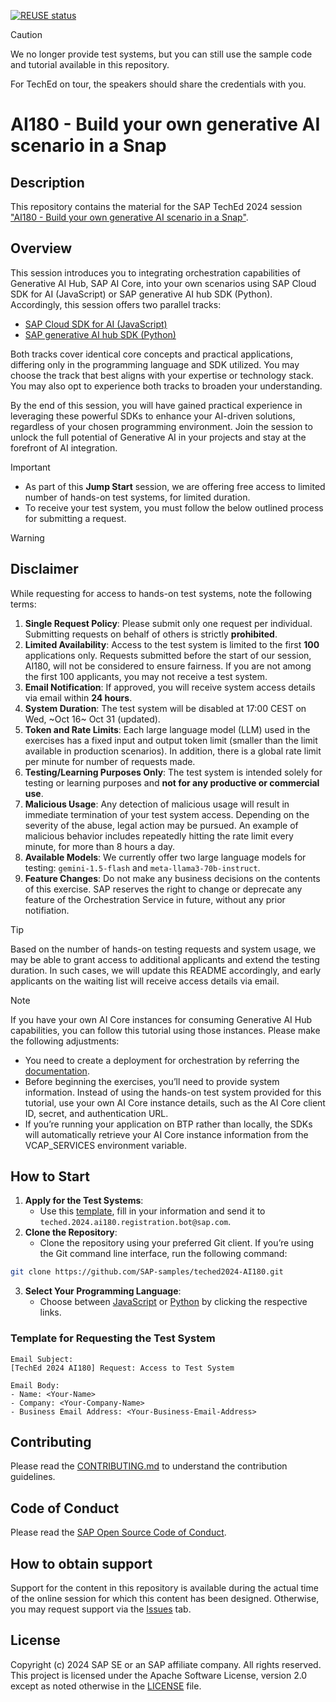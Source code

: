 [![REUSE status](https://api.reuse.software/badge/github.com/SAP-samples/teched2024-AI180)](https://api.reuse.software/info/github.com/SAP-samples/teched2024-AI180)

> [!CAUTION]
> We no longer provide test systems, but you can still use the sample code and tutorial available in this repository.
> 
> For TechEd on tour, the speakers should share the credentials with you.

# AI180 - Build your own generative AI scenario in a Snap

## Description

This repository contains the material for the SAP TechEd 2024 session ["AI180 - Build your own generative AI scenario in a Snap"](https://www.sap.com/events/teched/virtual/flow/sap/te24/catalog/page/catalog/session/1722557682293001fTqe).

## Overview

This session introduces you to integrating orchestration capabilities of Generative AI Hub, SAP AI Core, into your own scenarios using SAP Cloud SDK for AI (JavaScript) or SAP generative AI hub SDK (Python).
Accordingly, this session offers two parallel tracks:

- [SAP Cloud SDK for AI (JavaScript)](exercises/javascript/README.md)
- [SAP generative AI hub SDK (Python)](exercises/python/README.md)

Both tracks cover identical core concepts and practical applications, differing only in the programming language and SDK utilized. You may choose the track that best aligns with your expertise or technology stack. You may also opt to experience both tracks to broaden your understanding.

By the end of this session, you will have gained practical experience in leveraging these powerful SDKs to enhance your AI-driven solutions, regardless of your chosen programming environment. Join the session to unlock the full potential of Generative AI in your projects and stay at the forefront of AI integration.

> [!IMPORTANT]  
> - As part of this **Jump Start** session, we are offering free access to limited number of hands-on test systems, for limited duration.
> - To receive your test system, you must follow the below outlined process for submitting a request.

> [!WARNING]
> ## Disclaimer
> 
> While requesting for access to hands-on test systems, note the following terms:
> 1. **Single Request Policy**: Please submit only one request per individual. Submitting requests on behalf of others is strictly **prohibited**.
> 1. **Limited Availability**: Access to the test system is limited to the first **100** applications only. Requests submitted before the start of our session, AI180, will not be considered to ensure fairness. If you are not among the first 100 applicants, you may not receive a test system.
> 1. **Email Notification**: If approved, you will receive system access details via email within **24 hours**.
> 1. **System Duration**: The test system will be disabled at 17:00 CEST on Wed, ~Oct 16~ Oct 31 (updated).
> 1. **Token and Rate Limits**: Each large language model (LLM) used in the exercises has a fixed input and output token limit (smaller than the limit available in production scenarios). In addition, there is a global rate limit per minute for number of requests made.
> 1. **Testing/Learning Purposes Only**: The test system is intended solely for testing or learning purposes and **not for any productive or commercial use**.
> 1. **Malicious Usage**: Any detection of malicious usage will result in immediate termination of your test system access. Depending on the severity of the abuse, legal action may be pursued. An example of malicious behavior includes repeatedly hitting the rate limit every minute, for more than 8 hours a day.
> 1. **Available Models**: We currently offer two large language models for testing: `gemini-1.5-flash` and `meta-llama3-70b-instruct`.
> 1. **Feature Changes**: Do not make any business decisions on the contents of this exercise. SAP reserves the right to change or deprecate any feature of the Orchestration Service in future, without any prior notifiation.

> [!TIP]
> Based on the number of hands-on testing requests and system usage, we may be able to grant access to additional applicants and extend the testing duration. In such cases, we will update this README accordingly, and early applicants on the waiting list will receive access details via email.

> [!NOTE]
> If you have your own AI Core instances for consuming Generative AI Hub capabilities, you can follow this tutorial using those instances.
> Please make the following adjustments:
> - You need to create a deployment for orchestration by referring the [documentation](https://help.sap.com/docs/sap-ai-core/sap-ai-core-service-guide/create-deployment-for-orchestration?locale=en-US).
> - Before beginning the exercises, you’ll need to provide system information. Instead of using the hands-on test system provided for this tutorial, use your own AI Core instance details, such as the AI Core client ID, secret, and authentication URL.
> - If you’re running your application on BTP rather than locally, the SDKs will automatically retrieve your AI Core instance information from the VCAP_SERVICES environment variable. 

## How to Start
1. **Apply for the Test Systems**:
    - Use this [template](#template-for-requesting-the-test-system), fill in your information and send it to `teched.2024.ai180.registration.bot@sap.com`.
2. **Clone the Repository**:
    - Clone the repository using your preferred Git client. If you’re using the Git command line interface, run the following command:
```bash
git clone https://github.com/SAP-samples/teched2024-AI180.git
```
3. **Select Your Programming Language**: 
    - Choose between [JavaScript](exercises/javascript/README.md) or [Python](exercises/python/README.md) by clicking the respective links.

### Template for Requesting the Test System
```
Email Subject: 
[TechEd 2024 AI180] Request: Access to Test System

Email Body:
- Name: <Your-Name>
- Company: <Your-Company-Name>
- Business Email Address: <Your-Business-Email-Address>
```

## Contributing

Please read the [CONTRIBUTING.md](./CONTRIBUTING.md) to understand the contribution guidelines.

## Code of Conduct

Please read the [SAP Open Source Code of Conduct](https://github.com/SAP-samples/.github/blob/main/CODE_OF_CONDUCT.md).

## How to obtain support

Support for the content in this repository is available during the actual time of the online session for which this content has been designed. Otherwise, you may request support via the [Issues](../../issues) tab.

## License

Copyright (c) 2024 SAP SE or an SAP affiliate company. All rights reserved. This project is licensed under the Apache Software License, version 2.0 except as noted otherwise in the [LICENSE](LICENSES/Apache-2.0.txt) file.
